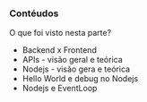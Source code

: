### Contéudos

O que foi visto nesta parte?

- Backend x Frontend
- APIs - visão geral e teórica
- Nodejs - visão gera e teórica
- Hello World e debug no Nodejs
- Nodejs e EventLoop
